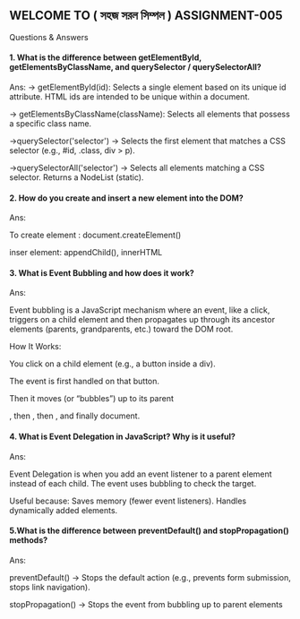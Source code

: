 ## WELCOME TO ( সহজ সরল সিম্পল ) ASSIGNMENT-005

Questions & Answers

#### 1. What is the difference between getElementById, getElementsByClassName, and querySelector / querySelectorAll?

Ans:
-> getElementById(id): Selects a single element based on its unique id attribute. HTML ids are intended to be unique within a document.

-> getElementsByClassName(className): Selects all elements that possess a specific class name.

->querySelector('selector') → Selects the first element that matches a CSS selector (e.g., #id, .class, div > p).

->querySelectorAll('selector') → Selects all elements matching a CSS selector. Returns a NodeList (static).

#### 2. How do you create and insert a new element into the DOM?
  
Ans:

To create element : document.createElement()

inser element: appendChild(), innerHTML

#### 3. What is Event Bubbling and how does it work?

Ans: 

Event bubbling is a JavaScript mechanism where an event, like a click, triggers on a child element and then propagates up through its ancestor elements (parents, grandparents, etc.) toward the DOM root.

How It Works:

You click on a child element (e.g., a button inside a div).

The event is first handled on that button.

Then it moves (or “bubbles”) up to its parent <div>, then <body>, then <html>, and finally document.


#### 4. What is Event Delegation in JavaScript? Why is it useful?

Ans: 

Event Delegation is when you add an event listener to a parent element instead of each child. The event uses bubbling to check the target.

Useful because:
Saves memory (fewer event listeners).
Handles dynamically added elements.

#### 5.What is the difference between preventDefault() and stopPropagation() methods?

Ans: 

preventDefault() → Stops the default action (e.g., prevents form submission, stops link navigation).

stopPropagation() → Stops the event from bubbling up to parent elements


